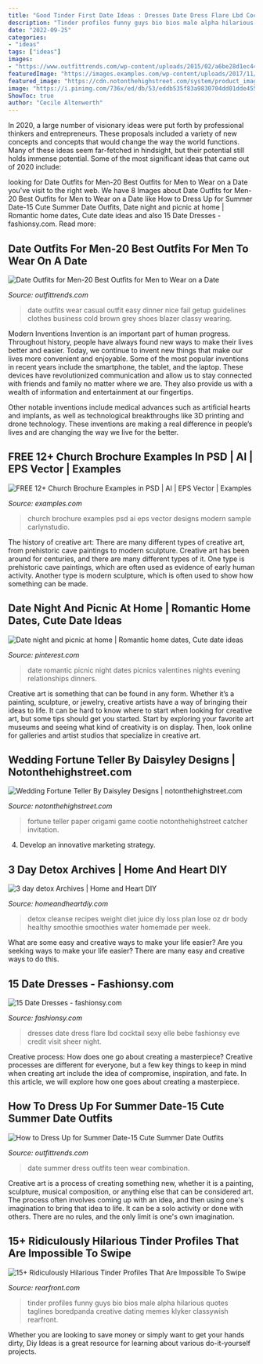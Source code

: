 ```yaml
---
title: "Good Tinder First Date Ideas : Dresses Date Dress Flare Lbd Cocktail Sexy Elle Bebe Fashionsy Eve Credit Visit Sheer Night"
description: "Tinder profiles funny guys bio bios male alpha hilarious quotes taglines boredpanda creative dating memes klyker classywish rearfront"
date: "2022-09-25"
categories:
- "ideas"
tags: ["ideas"]
images:
- "https://www.outfittrends.com/wp-content/uploads/2015/02/a6be28d1ec44597e94502a1623940b63.jpg"
featuredImage: "https://images.examples.com/wp-content/uploads/2017/11/Modern-Church-Brochure.jpg"
featured_image: "https://cdn.notonthehighstreet.com/system/product_images/images/001/340/287/original_wedding-fortune-teller.jpg"
image: "https://i.pinimg.com/736x/ed/db/53/eddb535f83a9830704dd01dde4559cc2--date-nights-picnics.jpg"
ShowToc: true
author: "Cecile Altenwerth"
---
```



In 2020, a large number of visionary ideas were put forth by professional thinkers and entrepreneurs. These proposals included a variety of new concepts and concepts that would change the way the world functions. Many of these ideas seem far-fetched in hindsight, but their potential still holds immense potential. Some of the most significant ideas that came out of 2020 include: 

	

		
looking for Date Outfits for Men-20 Best Outfits for Men to Wear on a Date you've visit to the right web. We have 8 Images about Date Outfits for Men-20 Best Outfits for Men to Wear on a Date like How to Dress Up for Summer Date-15 Cute Summer Date Outfits, Date night and picnic at home | Romantic home dates, Cute date ideas and also 15 Date Dresses - fashionsy.com. Read more:
		
    
## Date Outfits For Men-20 Best Outfits For Men To Wear On A Date

<img loading=lazy src="https://www.outfittrends.com/wp-content/uploads/2016/10/date-outfits-for-men09.jpg" onerror="this.onerror=null;this.src='https://tse4.mm.bing.net/th?id=OIP.FApLa-VRWTqZrkehMo3iOwHaGh&amp;pid=15.1';" alt="Date Outfits for Men-20 Best Outfits for Men to Wear on a Date">

_Source: outfittrends.com_

>date outfits wear casual outfit easy dinner nice fail getup guidelines clothes business cold brown grey shoes blazer classy wearing. 

	

Modern Inventions
Invention is an important part of human progress. Throughout history, people have always found new ways to make their lives better and easier. Today, we continue to invent new things that make our lives more convenient and enjoyable.
Some of the most popular inventions in recent years include the smartphone, the tablet, and the laptop. These devices have revolutionized communication and allow us to stay connected with friends and family no matter where we are. They also provide us with a wealth of information and entertainment at our fingertips.

Other notable inventions include medical advances such as artificial hearts and implants, as well as technological breakthroughs like 3D printing and drone technology. These inventions are making a real difference in people’s lives and are changing the way we live for the better.

    
## FREE 12+ Church Brochure Examples In PSD | AI | EPS Vector | Examples

<img loading=lazy src="https://images.examples.com/wp-content/uploads/2017/11/Modern-Church-Brochure.jpg" onerror="this.onerror=null;this.src='https://tse2.mm.bing.net/th?id=OIP.rS0TTery4CrOQFo7LsnevQHaEn&amp;pid=15.1';" alt="FREE 12+ Church Brochure Examples in PSD | AI | EPS Vector | Examples">

_Source: examples.com_

>church brochure examples psd ai eps vector designs modern sample carlynstudio. 

	

The history of creative art: There are many different types of creative art, from prehistoric cave paintings to modern sculpture.
Creative art has been around for centuries, and there are many different types of it. One type is prehistoric cave paintings, which are often used as evidence of early human activity. Another type is modern sculpture, which is often used to show how something can be made.

    
## Date Night And Picnic At Home | Romantic Home Dates, Cute Date Ideas

<img loading=lazy src="https://i.pinimg.com/736x/ed/db/53/eddb535f83a9830704dd01dde4559cc2--date-nights-picnics.jpg" onerror="this.onerror=null;this.src='https://tse3.mm.bing.net/th?id=OIP.PjW4Ok214HG7niKrfki_lwHaJ3&amp;pid=15.1';" alt="Date night and picnic at home | Romantic home dates, Cute date ideas">

_Source: pinterest.com_

>date romantic picnic night dates picnics valentines nights evening relationships dinners. 

	

Creative art is something that can be found in any form. Whether it’s a painting, sculpture, or jewelry, creative artists have a way of bringing their ideas to life. It can be hard to know where to start when looking for creative art, but some tips should get you started. Start by exploring your favorite art museums and seeing what kind of creativity is on display. Then, look online for galleries and artist studios that specialize in creative art.

    
## Wedding Fortune Teller By Daisyley Designs | Notonthehighstreet.com

<img loading=lazy src="https://cdn.notonthehighstreet.com/system/product_images/images/001/340/287/original_wedding-fortune-teller.jpg" onerror="this.onerror=null;this.src='https://tse4.mm.bing.net/th?id=OIP.BWnrxYOHVtlKIOogGM2pfwHaHa&amp;pid=15.1';" alt="Wedding Fortune Teller By Daisyley Designs | notonthehighstreet.com">

_Source: notonthehighstreet.com_

>fortune teller paper origami game cootie notonthehighstreet catcher invitation. 

	

4. Develop an innovative marketing strategy.

    
## 3 Day Detox Archives | Home And Heart DIY

<img loading=lazy src="http://homeandheartdiy.com/wp-content/uploads/2014/05/53-479x1024.png" onerror="this.onerror=null;this.src='https://tse4.mm.bing.net/th?id=OIP.RMSCi_6J11U_6K70UK2BUgHaP1&amp;pid=15.1';" alt="3 day detox Archives | Home and Heart DIY">

_Source: homeandheartdiy.com_

>detox cleanse recipes weight diet juice diy loss plan lose oz dr body healthy smoothie smoothies water homemade per week. 

	

What are some easy and creative ways to make your life easier?
Are you seeking ways to make your life easier? There are many easy and creative ways to do this.

    
## 15 Date Dresses - Fashionsy.com

<img loading=lazy src="http://fashionsy.com/wp-content/uploads/2013/12/elle-54-bebe-black-fit-and-flare-dress-xln-xln.jpg" onerror="this.onerror=null;this.src='https://tse4.mm.bing.net/th?id=OIP.tm_hcZd-k8es26E_fSPJyAHaLH&amp;pid=15.1';" alt="15 Date Dresses - fashionsy.com">

_Source: fashionsy.com_

>dresses date dress flare lbd cocktail sexy elle bebe fashionsy eve credit visit sheer night. 

	

Creative process: How does one go about creating a masterpiece?
Creative processes are different for everyone, but a few key things to keep in mind when creating art include the idea of compromise, inspiration, and fate. In this article, we will explore how one goes about creating a masterpiece.

    
## How To Dress Up For Summer Date-15 Cute Summer Date Outfits

<img loading=lazy src="https://www.outfittrends.com/wp-content/uploads/2015/02/a6be28d1ec44597e94502a1623940b63.jpg" onerror="this.onerror=null;this.src='https://tse4.mm.bing.net/th?id=OIP.oGeG_zHHo_hx9hd2hqtwfAHaLG&amp;pid=15.1';" alt="How to Dress Up for Summer Date-15 Cute Summer Date Outfits">

_Source: outfittrends.com_

>date summer dress outfits teen wear combination. 

	

Creative art is a process of creating something new, whether it is a painting, sculpture, musical composition, or anything else that can be considered art. The process often involves coming up with an idea, and then using one's imagination to bring that idea to life. It can be a solo activity or done with others. There are no rules, and the only limit is one's own imagination.

    
## 15+ Ridiculously Hilarious Tinder Profiles That Are Impossible To Swipe

<img loading=lazy src="http://www.rearfront.com/wp-content/uploads/2017/07/26-21.jpg" onerror="this.onerror=null;this.src='https://tse3.mm.bing.net/th?id=OIP.yNKKtVV9w9DF3LpL0Ed6egHaMq&amp;pid=15.1';" alt="15+ Ridiculously Hilarious Tinder Profiles That Are Impossible To Swipe">

_Source: rearfront.com_

>tinder profiles funny guys bio bios male alpha hilarious quotes taglines boredpanda creative dating memes klyker classywish rearfront. 

	

Whether you are looking to save money or simply want to get your hands dirty, Diy Ideas is a great resource for learning about various do-it-yourself projects.

